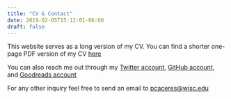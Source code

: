 ```yaml
---
title: "CV & Contact"
date: 2019-02-05T15:12:01-06:00
draft: false
---
```

This website serves as a long version of my CV. You can find a shorter one-page PDF version of my CV [here](https://drive.google.com/open?id=1MZ-F8TBpuQwlmO_3Xc2FEbh_398d93sx)

You can also reach me out through my [Twitter account](https://twitter.com/PabloCceres), [GitHub account](https://github.com/pabloinsente), and [Goodreads account](https://www.goodreads.com/user/show/12454268-pablo)

For any other inquiry feel free to send an email to pcaceres@wisc.edu
